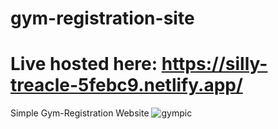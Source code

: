 # gym-registration-site
# Live hosted here: https://silly-treacle-5febc9.netlify.app/
Simple Gym-Registration Website
![gympic](https://user-images.githubusercontent.com/109847669/216686350-3d84cff8-a76d-46b6-b97c-c466d67d24fd.png)
